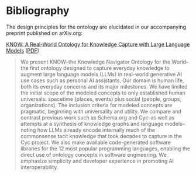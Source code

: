 # Bibliography

The design principles for the ontology are elucidated in our accompanying
preprint published on arXiv.org:

[KNOW: A Real-World Ontology for Knowledge Capture with Large Language Models](https://arxiv.org/abs/2405.19877)
([PDF](https://arxiv.org/pdf/2405.19877))

> We present KNOW–the Knowledge Navigator Ontology for the World–the first
> ontology designed to capture everyday knowledge to augment large language
> models (LLMs) in real-world generative AI use cases such as personal AI
> assistants. Our domain is human life, both its everyday concerns and its
> major milestones. We have limited the initial scope of the modeled concepts
> to only established human universals: spacetime (places, events) plus social
> (people, groups, organizations). The inclusion criteria for modeled concepts
> are pragmatic, beginning with universality and utility. We compare and
> contrast previous work such as Schema.org and Cyc–as well as attempts at a
> synthesis of knowledge graphs and language models–noting how LLMs already
> encode internally much of the commonsense tacit knowledge that took decades
> to capture in the Cyc project. We also make available code-generated
> software libraries for the 12 most popular programming languages, enabling
> the direct use of ontology concepts in software engineering. We emphasize
> simplicity and developer experience in promoting AI interoperability.
